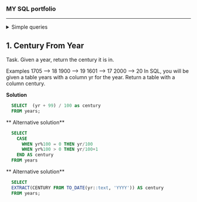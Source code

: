 ### MY SQL portfolio
---
  <details>
<summary>Simple queries</summary>
<br>
  
## **1. Remove String Spaces**
  
  Task.
  Remove the spaces from the string, then return the resultant string.
  You are given a table 'nospace' with column 'x', return a table with column 'x' and your result in a column named 'res'.
  
  **Solution**

```sql
  SELECT x, REPLACE(x, ' ', '') AS res 
  FROM nospace
```
</details>

## **1. Century From Year**
  
  Task.
  Given a year, return the century it is in.

Examples
1705 --> 18
1900 --> 19
1601 --> 17
2000 --> 20
In SQL, you will be given a table years with a column yr for the year. Return a table with a column century.
  
  **Solution**

```sql
  SELECT  (yr + 99) / 100 as century
  FROM years;
```

  ** Alternative solution**
```sql
  SELECT 
    CASE
      WHEN yr%100 = 0 THEN yr/100
      WHEN yr%100 > 0 THEN yr/100+1
    END AS century
  FROM years
```

  ** Alternative solution**
```sql
  SELECT
  EXTRACT(CENTURY FROM TO_DATE(yr::text, 'YYYY')) AS century
  FROM years;
```

</details>
